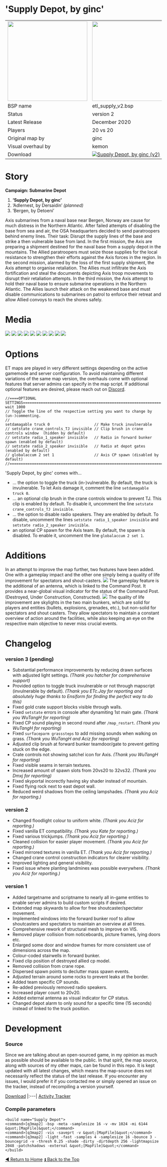 'Supply Depot, by ginc'
==========

<table>
 <tr>
  <td><a href="https://i.imgur.com/VR8Q6jp.png"><img src="https://i.imgur.com/VR8Q6jp.png" width="256"/></a></td>
  <td><a href="https://i.imgur.com/P90cnvc.png"><img src="https://i.imgur.com/P90cnvc.png" width="256"/></a></td>
  <td rowspan="8"><b>Index:</b><br>
<a href="https://github.com/realkemon/home/blob/master/README.md">Home</a><br>
<ul>
 <li><a href="https://github.com/realkemon/home/blob/master/pages/etl_supply.md#story">Story</a></li>
 <li><a href="https://github.com/realkemon/home/blob/master/pages/etl_supply.md#media">Media</a></li>
 <li><a href="https://github.com/realkemon/home/blob/master/pages/etl_supply.md#options">Options</a></li>
 <li><a href="https://github.com/realkemon/home/blob/master/pages/etl_supply.md#additions">Additions</a></li>
 <li><a href="https://github.com/realkemon/home/blob/master/pages/etl_supply.md#changelog">Changelog</a></li>
 <ul>
  <li><a href="https://github.com/realkemon/home/blob/master/pages/etl_supply.md#version-3-pending">version 3 (pending)</a></li>
  <li><a href="https://github.com/realkemon/home/blob/master/pages/etl_supply.md#version-2">version 2</a></li>
  <li><a href="https://github.com/realkemon/home/blob/master/pages/etl_supply.md#version-1">version 1</a></li>
 </ul>
 <li><a href="https://github.com/realkemon/home/blob/master/pages/etl_supply.md#development">Development</a></li>
 <ul>
  <li><a href="https://github.com/realkemon/home/blob/master/pages/etl_supply.md#source">Source</a></li>
  <li><a href="https://github.com/realkemon/home/blob/master/pages/etl_supply.md#compile-parameters">Compile Parameters</a></li>
 </ul></td>
 </tr>
 <tr>
  <td>BSP name</td>
  <td>etl_supply_v2.bsp</td>
 </tr>
 <tr>
  <td>Status</td>
  <td>version 2</td>
 </tr>
 <tr> 
  <td>Latest Release</td>
  <td>December 2020</td>
 </tr>
 <tr>
  <td>Players</td>
  <td>20 vs 20</td>
 </tr>
 <tr>
  <td>Original map by</td>
  <td>ginc</td>
 </tr>
 <tr>
  <td>Visual overhaul by</td>
  <td>kemon</td>
 </tr>
 <tr>
  <td>Download</td>
  <td><a href="https://www.moddb.com/mods/etlegacy/addons/supply-depot-by-ginc" title="Download Supply Depot, by ginc (v2) - Mod DB" target="_blank"><img src="https://button.moddb.com/download/medium/205561.png" alt="Supply Depot, by ginc (v2)" /></a></td>
 </tr>
</table>


Story
============

**Campaign: Submarine Depot**

1. **‘Supply Depot, by ginc’**
2. ‘Adlernest, by Dersaidin’ *(planned)*
3. ’Bergen, by Detoeni’

Axis submarines from a naval base near Bergen, Norway are cause for much distress in the Northern Atlantic. After failed attempts of disabling the base from sea and air, the OSA headquarters decided to send paratroopers behind enemy lines. Their task: Disrupt the supply lines of the base and strike a then vulnerable base from land. In the first mission, the Axis are preparing a shipment destined for the naval base from a supply depot in the mountains. The Allied paratroopers must seize those supplies for the local resistance to strengthen their efforts against the Axis forces in the region. In the second mission, alarmed by the loss of the first supply shipment, the Axis attempt to organise retaliation. The Allies must infiltrate the Axis fortification and steal the documents depicting Axis troop movements to disrupt their retaliation attempts. In the third mission, the Axis attempt to hold their naval base to ensure submarine operations in the Northern Atlantic. The Allies launch their attack on the weakened base and must disable communications to submarines on patrol to enforce their retreat and allow Allied convoys to reach the shores safely.


Media
============

<a href="https://i.imgur.com/xLtSmcq.jpg"><img src="https://i.imgur.com/xLtSmcq.jpg"></a>
<a href="https://i.imgur.com/nKroooj.jpg"><img src="https://i.imgur.com/nKroooj.jpg"></a>
<a href="https://i.imgur.com/Nv5rIiL.jpg"><img src="https://i.imgur.com/Nv5rIiL.jpg"></a>
<a href="https://i.imgur.com/GCbgNn9.jpg"><img src="https://i.imgur.com/GCbgNn9.jpg"></a>
<a href="https://i.imgur.com/gN4JH17.jpg"><img src="https://i.imgur.com/gN4JH17.jpg"></a>
<a href="https://i.imgur.com/3BNMQL3.jpg"><img src="https://i.imgur.com/3BNMQL3.jpg"></a>
<a href="https://i.imgur.com/H8vqkuu.jpg"><img src="https://i.imgur.com/H8vqkuu.jpg"></a>
<a href="https://i.imgur.com/HTH9xUV.jpg"><img src="https://i.imgur.com/HTH9xUV.jpg"></a>
<a href="https://i.imgur.com/P79d0f1.jpg"><img src="https://i.imgur.com/P79d0f1.jpg"></a>
<a href="https://i.imgur.com/HmO2eGu.jpg"><img src="https://i.imgur.com/HmO2eGu.jpg"></a>


Options
============
ET maps are played in very different settings depending on the active gamemode and server configuration. To avoid maintaining different variations of the same map version, the overhauls come with optional features that server admins can specify in the map script. If additional optional features are desired, please reach out on [Discord](https://discord.gg/QECRUG9VAY).
```
//====OPTIONAL SETTINGS==============================================================
wait 1000
// Toggle the line of the respective setting you want to change by (un-)commenting.
//
setdamagable truck 0					// Make truck invulnerable
// setstate crane_controls_TJ invisible	// Clip brush in crane controls window	(hidden by default)
// setstate radio_1_speaker invisible	// Radio in forward bunker spawn (enabled by default)
// setstate radio_2_speaker invisible	// Radio at depot gates (enabled by default)
// globalaccum 2 set 1					// Axis CP spawn (disabled by default)
//===================================================================================
```
'Supply Depot, by ginc' comes with...
* ... the option to toggle the truck (in-)vulnerable. By default, the truck is invulnerable. To let Axis damage it, comment the line `setdamagable truck 0`.
* ... an optional clip brush in the crane controls window to prevent TJ. This clip is enabled by default. To disable it, uncomment the line `setstate crane_controls_TJ invisible`.
* ... the option to disable radio speakers. They are enabled by default. To disable, uncomment the lines `setstate radio_1_speaker invisible` and `setstate radio_2_speaker invisible`.
* an optional CP spawn for the Axis team. By default, the spawn is disabled. To enable it, uncomment the line `globalaccum 2 set 1`.


Additions
============
In an attempt to improve the map further, two features have been added. One with a gameplay impact and the other one simply being a quality of life improvement for spectators and shout-casters.
<a href="https://i.imgur.com/JCcZb18.jpg"><img src="https://i.imgur.com/JCcZb18.jpg"></a>
The gameplay feature is the additional of an antenna, which is linked to the Command Post. It provides a near-global visual indicator for the status of the Command Post. (Destroyed, Under Construction, Constructed).
<a href="https://i.imgur.com/GTJ8hE2.jpg"><img src="https://i.imgur.com/GTJ8hE2.jpg"></a>
The quality of life improvement are skylights in the two main bunkers, which are solid for players and entities (bullets, explosions, grenades, etc.), but non-solid for spectators and shout casters. They allow spectators to maintain a constant overview of action around the facilities, while also keeping an eye on the respective main objective to never miss crucial events.


Changelog
============

### version 3 (pending)

* Substantial performance improvements by reducing drawn surfaces with adjusted light settings. *(Thank you hatcher for comprehensive support)*
* Provided option to toggle truck invulnerable or not through mapscript (invulnerable by default). *(Thank you ETc.Jay for reporting and absolutely huge thanks to Ensiform for finding the perfect way to do this)*
* Fixed gold crate support blocks visible through walls.
* Fixed `setstate` errors in console after dynamiting 1st main gate. *(Thank you WuTangH for reporting)*
* Fixed CP sound playing in second round after `/map_restart`. *(Thank you WuTangH for reporting)*
* Fixed `surfaceparm grasssteps` to add missing sounds when walking on grass. *(Thank you WuTangH and Aciz for reporting)*
* Adjusted clip brush at forward bunker teamdoor/gate to prevent getting stuck on the edge. 
* Crate controls not showing satchel icon for Axis. *(Thank you WuTangH for reporting)*
* Fixed visible seams in terrain textures.
* Increased amount of spawn slots from 20vs20 to 32vs32. *(Thank you Dmxj for reporting)*
* Fixed skyportal incorectly having sky shader instead of mountain.
* Fixed flying rock next to east depot wall.
* Reduced weird shadows from the ceiling lampshades. *(Thank you Aciz for reporting.)*

### version 2

* Changed floodlight colour to uniform white. *(Thank you Aciz for reporting.)*
* Fixed vanilla ET compatibility. *(Thank you Kate for reporting.)*
* Fixed various trickjumps. *(Thank you Aciz for reporting.)*
* Cleaned collision for easier player movement. *(Thank you Aciz for reporting.)*
* Fixed mirrored textures in vanilla ET. *(Thank you Aciz for reporting.)*
* Changed crane control construction indicators for clearer visibility.
* Improved lighting and general visibility.
* Fixed issue where planting landmines was possible everywhere. *(Thank you Aciz for reporting.)*

### version 1

* Added targetname and scriptname to nearly all in-game entities to enable server admins to build custom scripts if desired.
* Extended map skywards to allow for free shoutcaster/spectator movement.
* Implemented windows into the forward bunker roof to allow shoutcasters and spectators to maintain an overview at all times.
* Comprehensive rework of structural mesh to improve on VIS.
* Removed player collision from noticeboards, picture frames, lying doors etc.
* Enlarged some door and window frames for more consistent use of dimensions across the map.
* Colour-coded stairwells in forward bunker.
* Fixed clip position of destroyed allied cp model.
* Removed collision from crane rope.
* Dispersed spawn points to declutter mass spawn events.
* Adjusted terrain around some rocks to prevent leaks at the border.
* Added team specific CP sounds.
* Re-added previously removed radio speakers.
* Increased player count to 20v20.
* Added external antenna as visual indicator for CP status.
* Changed depot alarm to only sound for a specific time (15 seconds) instead of linked to the truck position.


Development
============
 
### Source

Since we are talking about an open-sourced game, in my opinion as much as possible should be available to the public. In that spirit, the map source, along with sources of my other maps, can be found in this repo. It is kept updated with all latest changes, which means the map-source does not necessarily reflect the status of the last release. If you encounter any issues, I would prefer it if you contacted me or simply opened an issue on the tracker, instead of recompiling a version yourself.

[Download](https://github.com/realkemon/home/tree/master/maps)
|:---|
[Activity Tracker](https://github.com/realkemon/home/milestone/6)

### Compile parameters

```
<build name="Supply Depot">
<command>[q3map2] -bsp -meta -samplesize 16 -v -mv 1024 -mi 6144 &quot;[MapFile]&quot;</command>
<command>[q3map2] -vis -saveprt -v &quot;[MapFile]&quot;</command>
<command>[q3map2] -light -fast -samples 4 -samplesize 16 -bounce 3 -bouncegrid -v -thresh 0.25 -shade -dirty -dirtdepth 256 -lightmapsize 2048 -patchshadows -external &quot;[MapFile]&quot;</command>
</build>
```

[:arrow_backward: Return to Home](https://github.com/realkemon/home/blob/master/README.md) [:arrow_double_up: Back to the Top](https://github.com/realkemon/home/blob/master/pages/etl_ice.md)
 
